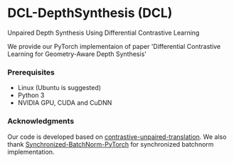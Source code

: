 # DCL-DepthSynthesis (DCL)
Unpaired Depth Synthesis Using Differential Contrastive Learning 

We provide our PyTorch implementaion of paper 'Differential Contrastive Learning for Geometry-Aware Depth Synthesis'

### Prerequisites
- Linux (Ubuntu is suggested)
- Python 3
- NVIDIA GPU, CUDA and CuDNN

### Acknowledgments
Our code is developed based on [contrastive-unpaired-translation](https://github.com/taesungp/contrastive-unpaired-translation). We also thank [Synchronized-BatchNorm-PyTorch](https://github.com/junyanz/pytorch-CycleGAN-and-pix2pix) for synchronized batchnorm implementation.